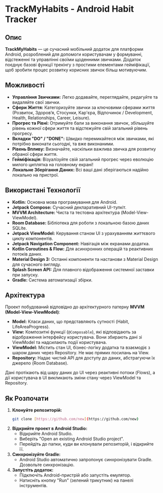 # TrackMyHabits - Android Habit Tracker

## Опис

**TrackMyHabits** — це сучасний мобільний додаток для платформи Android, розроблений для допомоги користувачам у формуванні, відстеженні та управлінні своїми щоденними звичками. Додаток поєднує базові функції трекінгу з простими елементами гейміфікації, щоб зробити процес розвитку корисних звичок більш мотивуючим.

## Можливості

* **Управління Звичками:** Легко додавайте, переглядайте, редагуйте та видаляйте свої звички.
* **Сфери Життя:** Категоризуйте звички за ключовими сферами життя (Розвиток, Здоров’я, Стосунки, Кар'єра, Відпочинок / Development, Health, Relationships, Career, Leisure).
* **Прогрес та Рівні:** Отримуйте бали за виконання звичок, збільшуйте рівень кожної сфери життя та відстежуйте свій загальний рівень прогресу.
* **Вкладки "DO" / "DONE":** Швидко перемикайтеся між звичками, які потрібно виконати сьогодні, та вже виконаними.
* **Рівень Впливу:** Визначайте, наскільки важлива звичка для розвитку обраної сфери життя.
* **Гейміфікація:** Візуалізуйте свій загальний прогрес через еволюцію милого циплятка на головному екрані!
* **Локальне Зберігання Даних:** Всі ваші дані зберігаються надійно локально на пристрої.

## Використані Технології

* **Kotlin:** Основна мова програмування для Android.
* **Jetpack Compose:** Сучасний декларативний UI-тулкіт.
* **MVVM Architecture:** Чиста та тестовна архітектура (Model-View-ViewModel).
* **Room Database:** Бібліотека для роботи з локальною базою даних SQLite.
* **Jetpack ViewModel:** Керування станом UI з урахуванням життєвого циклу компонентів.
* **Jetpack Navigation Component:** Навігація між екранами додатка.
* **Kotlin Coroutines & Flow:** Для асинхронних операцій та реактивних потоків даних.
* **Material Design 3:** Останні компоненти та настанови з Material Design для сучасного вигляду.
* **Splash Screen API:** Для плавного відображення системної заставки при запуску.
* **Gradle:** Система автоматизації збірки.

## Архітектура

Проект побудований відповідно до архітектурного патерну **MVVM (Model-View-ViewModel)**:

* **Model:** Класи даних, що представляють сутності (Habit, LifeAreaProgress).
* **View:** Композитні функції (`@Composable`), які відповідають за відображення інтерфейсу користувача. Вони збирають дані зі ViewModel та надсилають події користувача.
* **ViewModel:** Містить стан UI, бізнес-логіку додатка та взаємодіє з шаром даних через Repository. Не має прямих посилань на View.
* **Repository:** Надає чистий API для доступу до даних, абстрагуючи їх джерело (Room Database).

Дані протікають від шару даних до UI через реактивні потоки (Flows), а дії користувача в UI викликають зміни стану через ViewModel та Repository.

## Як Розпочати

1.  **Клонуйте репозиторій:**
    ```bash
    git clone [https://github.com/new](https://github.com/new)
    ```
2.  **Відкрийте проект в Android Studio:**
    * Відкрийте Android Studio.
    * Виберіть "Open an existing Android Studio project".
    * Перейдіть до папки, куди ви клонували репозиторій, і відкрийте її.
3.  **Синхронізуйте Gradle:**
    * Android Studio автоматично запропонує синхронізувати Gradle. Дозвольте синхронізацію.
4.  **Запустіть додаток:**
    * Підключіть Android-пристрій або запустіть емулятор.
    * Натисніть кнопку "Run" (зелений трикутник) на панелі інструментів.

